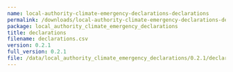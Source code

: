 ```yaml
---
name: local-authority-climate-emergency-declarations-declarations
permalink: /downloads/local-authority-climate-emergency-declarations-declarations/0_2_1
package: local_authority_climate_emergency_declarations
title: declarations
filename: declarations.csv
version: 0.2.1
full_version: 0.2.1
file: /data/local_authority_climate_emergency_declarations/0.2.1/declarations.csv
---
```


